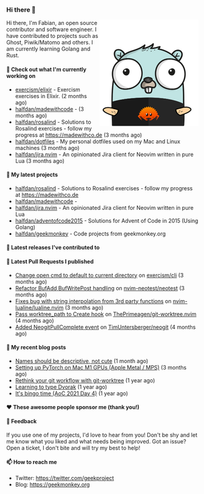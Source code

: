 ### Hi there 👋

<img align="right" src="https://raw.githubusercontent.com/halfdan/halfdan/master/assets/rustgopher.png" width="260">

Hi there, I'm Fabian, an open source contributor and software engineer. I have contributed to projects such as Ghost, Piwik/Matomo and others. I am currently learning Golang and Rust.

#### 👷 Check out what I'm currently working on

- [exercism/elixir](https://github.com/exercism/elixir) - Exercism exercises in Elixir. (2 months ago)
- [halfdan/madewithcode](https://github.com/halfdan/madewithcode) -  (3 months ago)
- [halfdan/rosalind](https://github.com/halfdan/rosalind) - Solutions to Rosalind exercises - follow my progress at https://madewithco.de (3 months ago)
- [halfdan/dotfiles](https://github.com/halfdan/dotfiles) - My personal dotfiles used on my Mac and Linux machines (3 months ago)
- [halfdan/jira.nvim](https://github.com/halfdan/jira.nvim) - An opinionated Jira client for Neovim written in pure Lua (3 months ago)

#### 🌱 My latest projects

- [halfdan/rosalind](https://github.com/halfdan/rosalind) - Solutions to Rosalind exercises - follow my progress at https://madewithco.de
- [halfdan/madewithcode](https://github.com/halfdan/madewithcode) - 
- [halfdan/jira.nvim](https://github.com/halfdan/jira.nvim) - An opinionated Jira client for Neovim written in pure Lua
- [halfdan/adventofcode2015](https://github.com/halfdan/adventofcode2015) - Solutions for Advent of Code in 2015 (Using Golang)
- [halfdan/geekmonkey](https://github.com/halfdan/geekmonkey) - Code projects from geekmonkey.org

#### 🔭 Latest releases I've contributed to


#### 🔨 Latest Pull Requests I published

- [Change open cmd to default to current directory](https://github.com/exercism/cli/pull/1070) on [exercism/cli](https://github.com/exercism/cli) (3 months ago)
- [Refactor BufAdd,BufWritePost handling](https://github.com/nvim-neotest/neotest/pull/137) on [nvim-neotest/neotest](https://github.com/nvim-neotest/neotest) (3 months ago)
- [Fixes bug with string interpolation from 3rd party functions](https://github.com/nvim-lualine/lualine.nvim/pull/880) on [nvim-lualine/lualine.nvim](https://github.com/nvim-lualine/lualine.nvim) (3 months ago)
- [Pass worktree_path to Create hook](https://github.com/ThePrimeagen/git-worktree.nvim/pull/103) on [ThePrimeagen/git-worktree.nvim](https://github.com/ThePrimeagen/git-worktree.nvim) (4 months ago)
- [Added NeogitPullComplete event](https://github.com/TimUntersberger/neogit/pull/372) on [TimUntersberger/neogit](https://github.com/TimUntersberger/neogit) (4 months ago)

#### 📜 My recent blog posts

- [Names should be descriptive, not cute](https://geekmonkey.org/names-should-be-descriptive-not-cute/) (1 month ago)
- [Setting up PyTorch on Mac M1 GPUs (Apple Metal / MPS)](https://geekmonkey.org/setting-up-jupyter-lab-with-pytorch-on-a-mac-with-gpu/) (3 months ago)
- [Rethink your git workflow with git-worktree](https://geekmonkey.org/rethink-your-git-workflow-with-git-worktree/) (1 year ago)
- [Learning to type Dvorak](https://geekmonkey.org/learning-to-type-dvorak/) (1 year ago)
- [It&#39;s bingo time (AoC 2021 Day 4)](https://geekmonkey.org/aoc2021-day4/) (1 year ago)

#### ❤️ These awesome people sponsor me (thank you!)


#### 💬 Feedback

If you use one of my projects, I'd love to hear from you! Don't be shy and let me know what you liked
and what needs being improved. Got an issue? Open a ticket, I don't bite and will try my best to help!

#### 📫 How to reach me

- Twitter: https://twitter.com/geekproject
- Blog: https://geekmonkey.org
